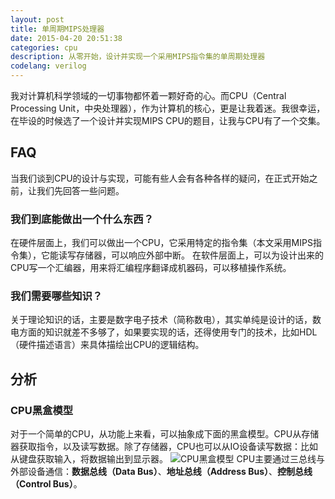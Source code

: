```yaml
---
layout: post
title: 单周期MIPS处理器
date: 2015-04-20 20:51:38
categories: cpu
description: 从零开始，设计并实现一个采用MIPS指令集的单周期处理器
codelang: verilog
---
```



我对计算机科学领域的一切事物都怀着一颗好奇的心。而CPU（Central Processing Unit，中央处理器），作为计算机的核心，更是让我着迷。我很幸运，在毕设的时候选了一个设计并实现MIPS CPU的题目，让我与CPU有了一个交集。

## FAQ
当我们谈到CPU的设计与实现，可能有些人会有各种各样的疑问，在正式开始之前，让我们先回答一些问题。

### 我们到底能做出一个什么东西？
在硬件层面上，我们可以做出一个CPU，它采用特定的指令集（本文采用MIPS指令集），它能读写存储器，可以响应外部中断。
在软件层面上，可以为设计出来的CPU写一个汇编器，用来将汇编程序翻译成机器码，可以移植操作系统。

### 我们需要哪些知识？
关于理论知识的话，主要是数字电子技术（简称数电），其实单纯是设计的话，数电方面的知识就差不多够了，如果要实现的话，还得使用专门的技术，比如HDL（硬件描述语言）来具体描绘出CPU的逻辑结构。

## 分析

### CPU黑盒模型
对于一个简单的CPU，从功能上来看，可以抽象成下面的黑盒模型。CPU从存储器获取指令，以及读写数据。除了存储器，CPU也可以从IO设备读写数据：比如从键盘获取输入，将数据输出到显示器。
![CPU黑盒模型](http://7xip1j.com1.z0.glb.clouddn.com/img/singlecycleprocessor/cpu_1-1.png "CPU黑盒模型")
CPU主要通过三总线与外部设备通信：**数据总线（Data Bus）**、**地址总线（Address Bus）**、**控制总线（Control Bus）**。